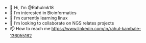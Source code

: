 - 👋 Hi, I’m @Rahulmk18
- 👀 I’m interested in Bioinformatics
- 🌱 I’m currently learning linux
- 💞️ I’m looking to collaborate on NGS relates projects
- 📫 How to reach me https://www.linkedin.com/in/rahul-kambale-136055162

<!---
Rahulmk18/Rahulmk18 is a ✨ special ✨ repository because its `README.md` (this file) appears on your GitHub profile.
You can click the Preview link to take a look at your changes.
--->
